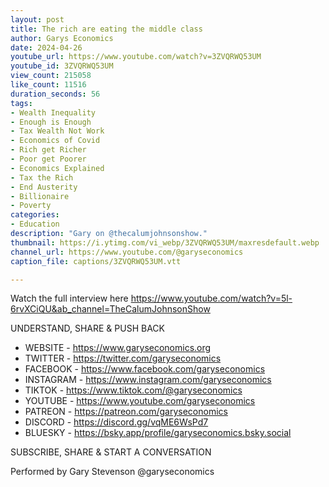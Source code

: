 ```yaml
---
layout: post
title: The rich are eating the middle class
author: Garys Economics
date: 2024-04-26
youtube_url: https://www.youtube.com/watch?v=3ZVQRWQ53UM
youtube_id: 3ZVQRWQ53UM
view_count: 215058
like_count: 11516
duration_seconds: 56
tags:
- Wealth Inequality
- Enough is Enough
- Tax Wealth Not Work
- Economics of Covid
- Rich get Richer
- Poor get Poorer
- Economics Explained
- Tax the Rich
- End Austerity
- Billionaire
- Poverty
categories:
- Education
description: "Gary on @thecalumjohnsonshow."
thumbnail: https://i.ytimg.com/vi_webp/3ZVQRWQ53UM/maxresdefault.webp
channel_url: https://www.youtube.com/@garyseconomics
caption_file: captions/3ZVQRWQ53UM.vtt

---
```


Watch the full interview here https://www.youtube.com/watch?v=5l-6rvXCiQU&ab_channel=TheCalumJohnsonShow 

UNDERSTAND, SHARE & PUSH BACK

- WEBSITE - https://www.garyseconomics.org
- TWITTER  - https://twitter.com/garyseconomics
- FACEBOOK - https://www.facebook.com/garyseconomics
- INSTAGRAM  - https://www.instagram.com/garyseconomics
- TIKTOK - https://www.tiktok.com/@garyseconomics
- YOUTUBE -  https://www.youtube.com/garyseconomics
- PATREON - https://patreon.com/garyseconomics
- DISCORD - https://discord.gg/vqME6WsPd7
- BLUESKY - https://bsky.app/profile/garyseconomics.bsky.social

SUBSCRIBE, SHARE & START A CONVERSATION

Performed by Gary Stevenson
@garyseconomics
